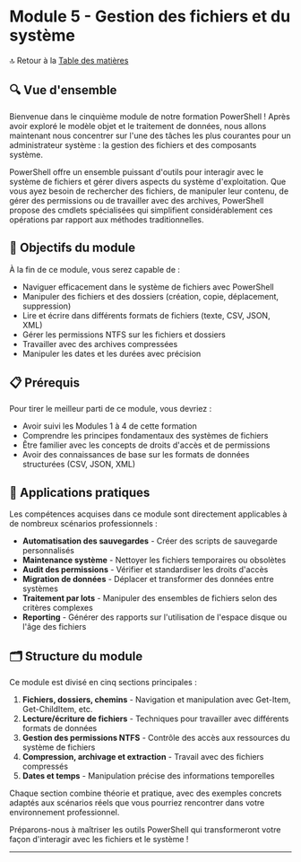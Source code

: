 # Module 5 - Gestion des fichiers et du système

🔝 Retour à la [Table des matières](/SOMMAIRE.md)

## 🔍 Vue d'ensemble

Bienvenue dans le cinquième module de notre formation PowerShell ! Après avoir exploré le modèle objet et le traitement de données, nous allons maintenant nous concentrer sur l'une des tâches les plus courantes pour un administrateur système : la gestion des fichiers et des composants système.

PowerShell offre un ensemble puissant d'outils pour interagir avec le système de fichiers et gérer divers aspects du système d'exploitation. Que vous ayez besoin de rechercher des fichiers, de manipuler leur contenu, de gérer des permissions ou de travailler avec des archives, PowerShell propose des cmdlets spécialisées qui simplifient considérablement ces opérations par rapport aux méthodes traditionnelles.

## 🎯 Objectifs du module

À la fin de ce module, vous serez capable de :

- Naviguer efficacement dans le système de fichiers avec PowerShell
- Manipuler des fichiers et des dossiers (création, copie, déplacement, suppression)
- Lire et écrire dans différents formats de fichiers (texte, CSV, JSON, XML)
- Gérer les permissions NTFS sur les fichiers et dossiers
- Travailler avec des archives compressées
- Manipuler les dates et les durées avec précision

## 📋 Prérequis

Pour tirer le meilleur parti de ce module, vous devriez :

- Avoir suivi les Modules 1 à 4 de cette formation
- Comprendre les principes fondamentaux des systèmes de fichiers
- Être familier avec les concepts de droits d'accès et de permissions
- Avoir des connaissances de base sur les formats de données structurées (CSV, JSON, XML)

## 💼 Applications pratiques

Les compétences acquises dans ce module sont directement applicables à de nombreux scénarios professionnels :

- **Automatisation des sauvegardes** - Créer des scripts de sauvegarde personnalisés
- **Maintenance système** - Nettoyer les fichiers temporaires ou obsolètes
- **Audit des permissions** - Vérifier et standardiser les droits d'accès
- **Migration de données** - Déplacer et transformer des données entre systèmes
- **Traitement par lots** - Manipuler des ensembles de fichiers selon des critères complexes
- **Reporting** - Générer des rapports sur l'utilisation de l'espace disque ou l'âge des fichiers

## 🗂️ Structure du module

Ce module est divisé en cinq sections principales :

1. **Fichiers, dossiers, chemins** - Navigation et manipulation avec Get-Item, Get-ChildItem, etc.
2. **Lecture/écriture de fichiers** - Techniques pour travailler avec différents formats de données
3. **Gestion des permissions NTFS** - Contrôle des accès aux ressources du système de fichiers
4. **Compression, archivage et extraction** - Travail avec des fichiers compressés
5. **Dates et temps** - Manipulation précise des informations temporelles

Chaque section combine théorie et pratique, avec des exemples concrets adaptés aux scénarios réels que vous pourriez rencontrer dans votre environnement professionnel.

Préparons-nous à maîtriser les outils PowerShell qui transformeront votre façon d'interagir avec les fichiers et le système !

---
